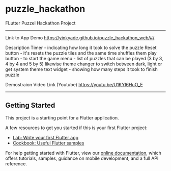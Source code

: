 # puzzle_hackathon

FLutter Puzzel Hackathon Project

*******************************************************************
Link to App Demo https://yinkyade.github.io/puzzle_hackathon_web/#/

Description
Timer - indicating how long it took to solve the puzzle
Reset button - it's resets the puzzle tiles and the same time shuffles them
play button - to start the game 
menu -  list of puzzles that can be played (3 by 3, 4 by 4 and 5 by 5) likewise theme changer to switch between dark, light or get system theme
text widget - showing how many steps it took to finish puzzle

Demostraion Video Link (Youtube)
https://youtu.be/U1KYI6HuO_E


********************************************************************

## Getting Started

This project is a starting point for a Flutter application.

A few resources to get you started if this is your first Flutter project:

- [Lab: Write your first Flutter app](https://flutter.dev/docs/get-started/codelab)
- [Cookbook: Useful Flutter samples](https://flutter.dev/docs/cookbook)

For help getting started with Flutter, view our
[online documentation](https://flutter.dev/docs), which offers tutorials,
samples, guidance on mobile development, and a full API reference.
